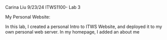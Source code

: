 Carina Liu
9/23/24
ITWS1100- Lab 3

My Personal Website: 

In this lab, I created a personal Intro to ITWS Website, and deployed it to my own personal web server. In my homepage, 
I added an about me 